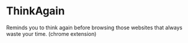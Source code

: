 ThinkAgain
==========

Reminds you to think again before browsing those websites that always waste your time. (chrome extension)
